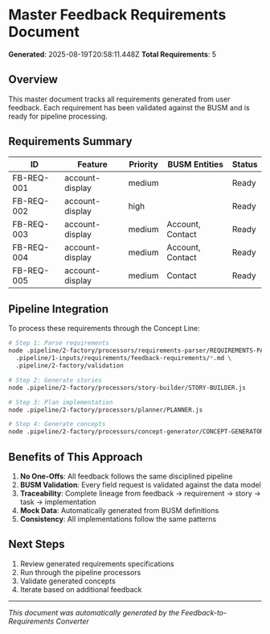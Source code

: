 # Master Feedback Requirements Document
**Generated**: 2025-08-19T20:58:11.448Z
**Total Requirements**: 5

## Overview
This master document tracks all requirements generated from user feedback.
Each requirement has been validated against the BUSM and is ready for pipeline processing.

## Requirements Summary

| ID | Feature | Priority | BUSM Entities | Status |
|----|---------|----------|---------------|--------|
| FB-REQ-001 | account-display | medium |  | Ready |
| FB-REQ-002 | account-display | high |  | Ready |
| FB-REQ-003 | account-display | medium | Account, Contact | Ready |
| FB-REQ-004 | account-display | medium | Account, Contact | Ready |
| FB-REQ-005 | account-display | medium | Contact | Ready |


## Pipeline Integration

To process these requirements through the Concept Line:

```bash
# Step 1: Parse requirements
node .pipeline/2-factory/processors/requirements-parser/REQUIREMENTS-PARSER.js \
  .pipeline/1-inputs/requirements/feedback-requirements/*.md \
  .pipeline/2-factory/validation

# Step 2: Generate stories
node .pipeline/2-factory/processors/story-builder/STORY-BUILDER.js

# Step 3: Plan implementation
node .pipeline/2-factory/processors/planner/PLANNER.js

# Step 4: Generate concepts
node .pipeline/2-factory/processors/concept-generator/CONCEPT-GENERATOR.js
```

## Benefits of This Approach

1. **No One-Offs**: All feedback follows the same disciplined pipeline
2. **BUSM Validation**: Every field request is validated against the data model
3. **Traceability**: Complete lineage from feedback → requirement → story → task → implementation
4. **Mock Data**: Automatically generated from BUSM definitions
5. **Consistency**: All implementations follow the same patterns

## Next Steps

1. Review generated requirements specifications
2. Run through the pipeline processors
3. Validate generated concepts
4. Iterate based on additional feedback

---
*This document was automatically generated by the Feedback-to-Requirements Converter*
